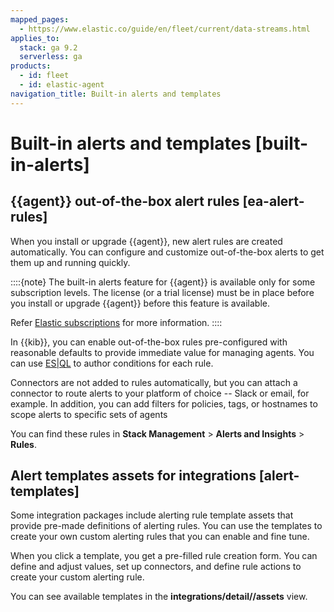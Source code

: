 ```yaml
---
mapped_pages:
  - https://www.elastic.co/guide/en/fleet/current/data-streams.html
applies_to:
  stack: ga 9.2
  serverless: ga
products:
  - id: fleet
  - id: elastic-agent
navigation_title: Built-in alerts and templates
---
```


# Built-in alerts and templates [built-in-alerts]

## {{agent}} out-of-the-box alert rules [ea-alert-rules]

When you install or upgrade {{agent}}, new alert rules are created automatically. You can configure and customize out-of-the-box alerts to get them up and running quickly. 

::::{note}
The built-in alerts feature for {{agent}} is available only for some subscription levels. The license (or a trial license) must be in place before you install or upgrade {{agent}} before this feature is available. 

Refer [Elastic subscriptions](https://www.elastic.co/subscriptions) for more information. 
::::

In {{kib}}, you can enable out-of-the-box rules pre-configured with reasonable defaults to provide immediate value for managing agents.
You can use [ES|QL](/explore-analyze/discover/try-esql.md) to author conditions for each rule.

Connectors are not added to rules automatically, but you can attach a connector to route alerts to your platform of choice -- Slack or email, for example.
In addition, you can add filters for policies, tags, or hostnames to scope alerts to specific sets of agents  

You can find these rules in **Stack Management** > **Alerts and Insights** > **Rules**.


## Alert templates assets for integrations [alert-templates]

Some integration packages include alerting rule template assets that provide pre-made definitions of alerting rules. You can use the templates to create your own custom alerting rules that you can enable and fine tune. 

When you click a template, you get a pre-filled rule creation form. You can define and adjust values, set up connectors, and define rule actions to create your custom alerting rule.

You can see available templates in the **integrations/detail/<package>/assets** view. 
